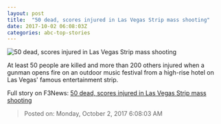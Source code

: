 ```yaml
---
layout: post
title:  "50 dead, scores injured in Las Vegas Strip mass shooting"
date: 2017-10-02 06:08:03Z
categories: abc-top-stories
---
```


![50 dead, scores injured in Las Vegas Strip mass shooting](http://www.abc.net.au/news/image/9008608-1x1-700x700.jpg)

At least 50 people are killed and more than 200 others injured when a gunman opens fire on an outdoor music festival from a high-rise hotel on Las Vegas' famous entertainment strip.


Full story on F3News: [50 dead, scores injured in Las Vegas Strip mass shooting](http://www.f3nws.com/n/mzQyaE)

> Posted on: Monday, October 2, 2017 6:08:03 AM

